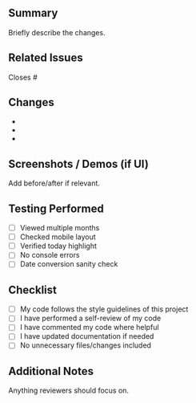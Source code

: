 ## Summary
Briefly describe the changes.

## Related Issues
Closes #<issue-number>

## Changes
- 
- 
- 

## Screenshots / Demos (if UI)
Add before/after if relevant.

## Testing Performed
- [ ] Viewed multiple months
- [ ] Checked mobile layout
- [ ] Verified today highlight
- [ ] No console errors
- [ ] Date conversion sanity check

## Checklist
- [ ] My code follows the style guidelines of this project
- [ ] I have performed a self-review of my code
- [ ] I have commented my code where helpful
- [ ] I have updated documentation if needed
- [ ] No unnecessary files/changes included

## Additional Notes
Anything reviewers should focus on.
